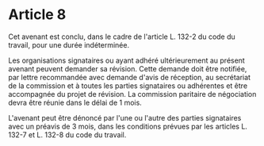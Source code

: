 # Article 8

  
 Cet avenant est conclu, dans le cadre de l'article L. 132-2 du code du travail, pour une durée indéterminée.  
  
 Les organisations signataires ou ayant adhéré ultérieurement au présent avenant peuvent demander sa révision. Cette demande doit être notifiée, par lettre recommandée avec demande d'avis de réception, au secrétariat de la commission et à toutes les parties signataires ou adhérentes et être accompagnée du projet de révision. La commission paritaire de négociation devra être réunie dans le délai de 1 mois.  
  
 L'avenant peut être dénoncé par l'une ou l'autre des parties signataires avec un préavis de 3 mois, dans les conditions prévues par les articles L. 132-7 et L. 132-8 du code du travail.  
